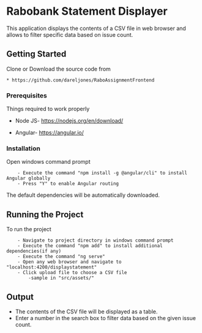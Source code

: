 # Rabobank Statement Displayer

This application displays the contents of a CSV file in web browser and allows to filter specific data based on issue count.

## Getting Started

Clone or Download the source code from

	* https://github.com/dareljones/RaboAssignmentFrontend

### Prerequisites

Things required to work properly

* Node JS-
  https://nodejs.org/en/download/
    
* Angular-
  https://angular.io/

### Installation

Open windows command prompt

```
	- Execute the command "npm install -g @angular/cli" to install Angular globally
	- Press "Y" to enable Angular routing
```

The default dependencies will be automatically downloaded. 



## Running the Project

To run the project

```
	- Navigate to project directory in windows command prompt
	- Execute the command "npm add" to install additional dependencies(if any)
	- Execute the command "ng serve"
	- Open any web browser and navigate to "localhost:4200/displaystatement"
	- Click upload file to choose a CSV file
		-sample in "src/assets/"
```


## Output

- The contents of the CSV file will be displayed as a table.
- Enter a number in the search box to filter data based on the given issue count.
 



